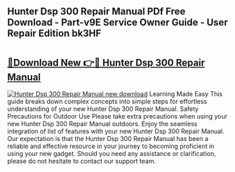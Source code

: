 ## Hunter Dsp 300 Repair Manual PDf Free Download - Part-v9E Service Owner Guide - User Repair Edition bk3HF

# <h2><a href="http://bc64575.oget.top/?id=Hunter+Dsp+300+Repair+Manual">🔗Download New 👉🔴 Hunter Dsp 300 Repair Manual</a></h2>

[![Hunter Dsp 300 Repair Manual new download](https://i.imgur.com/5g1atiW.png)](http://bc64575.oget.top/?id=Hunter+Dsp+300+Repair+Manual)
Learning Made Easy This guide breaks down complex concepts into simple steps for effortless understanding of your new Hunter Dsp 300 Repair Manual. Safety Precautions for Outdoor Use Please take extra precautions when using your new Hunter Dsp 300 Repair Manual outdoors. Enjoy the seamless integration of list of features with your new Hunter Dsp 300 Repair Manual. Our expectation is that the Hunter Dsp 300 Repair Manual has been a reliable and effective resource in your journey to becoming proficient in using your new gadget. Should you need any assistance or clarification, please do not hesitate to contact our support team.
